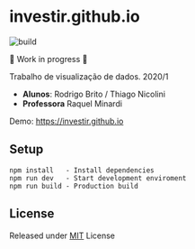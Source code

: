 # investir.github.io

![build](https://github.com/investir/investir.github.io/workflows/build/badge.svg)

:construction: Work in progress :construction:

Trabalho de visualização de dados. 2020/1

- **Alunos**: Rodrigo Brito / Thiago Nicolini
- **Professora** Raquel Minardi

Demo: https://investir.github.io

## Setup

```
npm install   - Install dependencies
npm run dev   - Start development enviroment
npm run build - Production build
```

## License

Released under [MIT](LICENSE) License
